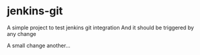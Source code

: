 # jenkins-git

A simple project to test jenkins git integration
And it should be triggered by any change

A small change
another...
